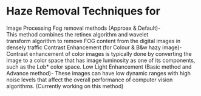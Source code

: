 # Haze Removal Techniques for
Image Processing
Fog removal methods (Approax & Default)- This method combines the retinex algorithm and wavelet transform algorithm to remove FOG content from the digital images in densely traffic
Contrast Enhancement (for Colour & B&w hazy image)- Contrast enhancement of color images is typically done by converting the image to a color space that has image luminosity as one of its components, such as the L*a*b* color space.
Low Light Enhancement (Basic method and Advance method)- These images can have low dynamic ranges with high noise levels that affect the overall performance of computer vision algorithms. (Currently working on this method)

